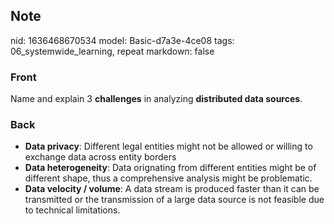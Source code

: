 ## Note
nid: 1636468670534
model: Basic-d7a3e-4ce08
tags: 06_systemwide_learning, repeat
markdown: false

### Front
Name and explain 3 <b>challenges</b> in analyzing <b>distributed
data sources</b>.

### Back
<ul>
  <li><strong>Data privacy</strong>: Different legal entities might
  not be allowed or willing to exchange data across entity borders
  <li><strong>Data heterogeneity</strong>: Data orignating from
  different entities might be of different shape, thus a
  comprehensive analysis might be problematic.
  <li><strong>Data velocity / volume</strong>: A data stream is
  produced faster than it can be transmitted or the transmission of
  a large data source is not feasible due to technical limitations.
</ul>
